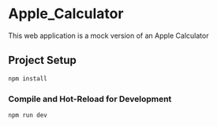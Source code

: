 # Apple_Calculator

This web application is a mock version of an Apple Calculator

## Project Setup

```sh
npm install
```

### Compile and Hot-Reload for Development

```sh
npm run dev
```

